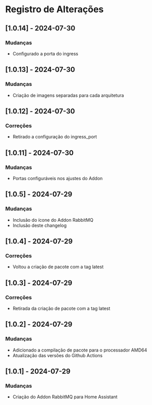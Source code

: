 # Registro de Alterações

## [1.0.14] - 2024-07-30
### Mudanças
* Configurado a porta do ingress

## [1.0.13] - 2024-07-30
### Mudanças
* Criação de imagens separadas para cada arquitetura

## [1.0.12] - 2024-07-30
### Correções
* Retirado a configuração do ingress_port

## [1.0.11] - 2024-07-30
### Mudanças
* Portas configuráveis nos ajustes do Addon

## [1.0.5] - 2024-07-29
### Mudanças
* Inclusão do ícone do Addon RabbitMQ
* Inclusão deste changelog

## [1.0.4] - 2024-07-29
### Correções
* Voltou a criação de pacote com a tag latest

## [1.0.3] - 2024-07-29
### Correções
* Retirada da criação de pacote com a tag latest

## [1.0.2] - 2024-07-29
### Mudanças
* Adicionado a compilação de pacote para o processador AMD64
* Atualização das versões do Github Actions

## [1.0.1] - 2024-07-29
### Mudanças
* Criação do Addon RabbitMQ para Home Assistant
